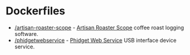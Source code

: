 # Dockerfiles

- [/artisan-roaster-scope](artisan-roaster-scope) - [Artisan Roaster Scope](https://github.com/artisan-roaster-scope/artisan) coffee roast logging software.
- [/phidgetwebservice](phidgetwebservice) - [Phidget Web Service](http://www.phidgets.com/docs/Phidget_WebService) USB interface device service.
